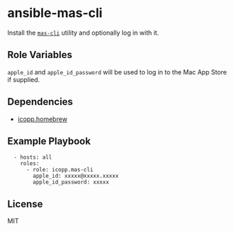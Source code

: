 # ansible-mas-cli

Install the [`mas-cli`](https://github.com/argon/mas) utility and optionally log in with it.

## Role Variables

`apple_id` and `apple_id_password` will be used to log in to the Mac App Store if supplied.

## Dependencies

* [icopp.homebrew](https://github.com/icopp/ansible-homebrew)

## Example Playbook

```
  - hosts: all
    roles:
      - role: icopp.mas-cli
        apple_id: xxxxx@xxxxx.xxxxx
        apple_id_password: xxxxx
```

## License

MIT
